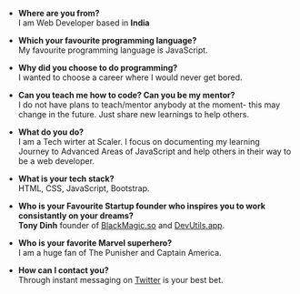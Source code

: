 - **Where are you from?**<br/>
I am Web Developer based in **India**

- **Which your favourite programming language?**<br/>
My favourite programming language is JavaScript.

- **Why did you choose to do programming?**<br/>
I wanted to choose a career where I would never get bored.

- **Can you teach me how to code? Can you be my mentor?**<br/>
I do not have plans to teach/mentor anybody at the moment- this may change in the future. Just share new learnings to help others.

- **What do you do?**<br/>
I am a Tech wirter at Scaler. I focus on documenting my learning Journey to Advanced Areas of JavaScript and help others in their way to be a web developer.

- **What is your tech stack?**<br/>
HTML, CSS, JavaScript, Bootstrap.

- **Who is your Favourite Startup founder who inspires you to work consistantly on your dreams?**<br/>
**Tony Dinh** founder of [BlackMagic.so](https://blackmagic.so) and [DevUtils.app](https://devutils.app).

- **Who is your favorite Marvel superhero?**<br/>
I am a huge fan of The Punisher and Captain America.

- **How can I contact you?**<br/>
Through instant messaging on [Twitter](https://twitter.com/messages/compose?recipient_id=1423520982392705037&text=YOUR_TEXT_HERE) is your best bet.
